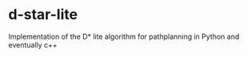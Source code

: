 # d-star-lite
Implementation of the D* lite algorithm for pathplanning in Python and eventually c++
